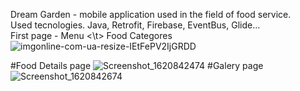 Dream Garden - mobile application used in the field of food service. <br>
Used tecnologies.
  Java, Retrofit, Firebase, EventBus, Glide... <br>
First page - Menu  <\t> Food Categores  
![imgonline-com-ua-resize-IEtFePV2IjGRDD](https://user-images.githubusercontent.com/81712603/123291684-63cec900-d523-11eb-8bb5-8cc81fd4b15d.jpg)


#Food Details page
![Screenshot_1620842474](https://user-images.githubusercontent.com/81712603/123289175-439e0a80-d521-11eb-8842-fece351394d1.png)
#Galery page
![Screenshot_1620842674](https://user-images.githubusercontent.com/81712603/123288918-08034080-d521-11eb-9fa6-a636d090ee4c.png)
